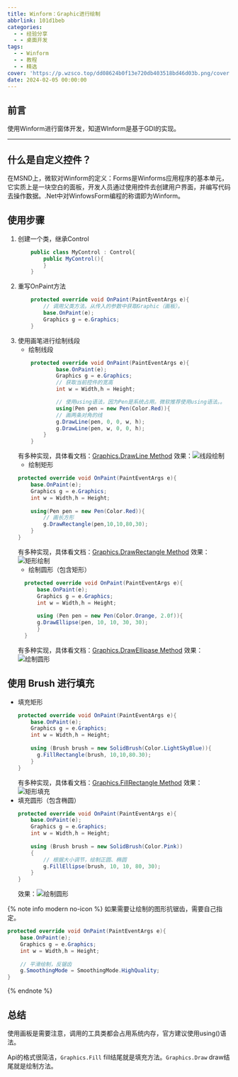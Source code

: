 ```yaml
---
title: Winform：Graphic进行绘制
abbrlink: 101d1beb
categories:
  - - 经验分享
  - - 桌面开发
tags:
  - - Winform
  - - 教程
  - - 精选
cover: 'https://p.wzsco.top/dd08624b0f13e720db403518bd46d03b.png/cover'
date: 2024-02-05 00:00:00
---
```


## 前言

使用Winform进行窗体开发，知道WInform是基于GDI的实现。

---

## 什么是自定义控件？

在MSND上，微软对Winform的定义：Forms是Winforms应用程序的基本单元，它实质上是一块空白的面板，开发人员通过使用控件去创建用户界面，并编写代码去操作数据。.Net中对WinfowsForm编程的称谓即为Winform。



## 使用步骤

1. 创建一个类，继承Control
    ```csharp
        public class MyControl : Control{
            public MyControl(){
            }
        }
    ```
2. 重写OnPaint方法
    ```csharp
        protected override void OnPaint(PaintEventArgs e){
            // 调用父类方法。从传入的参数中获取Graphic（画板）。
            base.OnPaint(e);
            Graphics g = e.Graphics;
        }
    ```
3. 使用画笔进行绘制线段
    - 绘制线段
    ```csharp
        protected override void OnPaint(PaintEventArgs e){
                base.OnPaint(e);
                Graphics g = e.Graphics;
                // 获取当前控件的宽高
                int w = Width,h = Height;
    
                // 使用using语法，因为Pen是系统占用。微软推荐使用using语法。。
                using(Pen pen = new Pen(Color.Red)){
                // 画两条对角的线
                g.DrawLine(pen, 0, 0, w, h);
                g.DrawLine(pen, w, 0, 0, h);
            }
        }
    ```
    有多种实现，具体看文档：[Graphics.DrawLine Method](https://learn.microsoft.com/en-us/dotnet/api/system.drawing.graphics.drawline?view=dotnet-plat-ext-6.0)
    效果：![线段绘制](https://p.wzsco.top/536e87be2fc34cf88037b071364eb139.png/blogimg)
    - 绘制矩形
    ```csharp
    protected override void OnPaint(PaintEventArgs e){
        base.OnPaint(e);
        Graphics g = e.Graphics;
        int w = Width,h = Height;
            
        using(Pen pen = new Pen(Color.Red)){
            // 画长方形
            g.DrawRectangle(pen,10,10,80,30);
        }
    }
    ```
    有多种实现，具体看文档：[Graphics.DrawRectangle Method](https://learn.microsoft.com/en-us/dotnet/api/system.drawing.graphics.drawrectangle?view=dotnet-plat-ext-6.0)
    效果：![矩形绘制](https://p.wzsco.top/a94be700abc18a24384863fdda9fae65.png/blogimg)
    - 绘制圆形（包含矩形）
    ```csharp
      protected override void OnPaint(PaintEventArgs e){
          base.OnPaint(e);
          Graphics g = e.Graphics;
          int w = Width,h = Height;
            
          using (Pen pen = new Pen(Color.Orange, 2.0f)){
          g.DrawEllipse(pen, 10, 10, 30, 30);
          }
      }
    ```
    有多种实现，具体看文档：[Graphics.DrawEllipase Method](https://learn.microsoft.com/en-us/dotnet/api/system.drawing.graphics.drawellipse?view=dotnet-plat-ext-6.0)
    效果：![绘制圆形](https://p.wzsco.top/887e55d7261ed27ffa52dbb6b0464f06.png/blogimg)

## 使用 Brush 进行填充

- 填充矩形
    ```csharp
    protected override void OnPaint(PaintEventArgs e){
        base.OnPaint(e);
        Graphics g = e.Graphics;
        int w = Width,h = Height;
        
        using (Brush brush = new SolidBrush(Color.LightSkyBlue)){
          g.FillRectangle(brush, 10,10,80.30);
        }
    }
    ```
    有多种实现，具体看文档：[Graphics.FillRectangle Method](https://learn.microsoft.com/en-us/dotnet/api/system.drawing.graphics.fillrectangle?view=dotnet-plat-ext-6.0)
    效果：![矩形填充](https://p.wzsco.top/c94faeda053370bb71455fa23f003b25.png/blogimg)
- 填充圆形（包含椭圆）
    ```csharp
    protected override void OnPaint(PaintEventArgs e){
        base.OnPaint(e);
        Graphics g = e.Graphics;
        int w = Width,h = Height;
        
        using (Brush brush = new SolidBrush(Color.Pink))
        {
            // 根据大小调节，绘制正圆、椭圆
            g.FillEllipse(brush, 10, 10, 80, 30);
        }
    }
    ```
    效果：![绘制圆形](https://p.wzsco.top/1cb87f6a57d3fb959ddd89f019f7d29f.png/blogimg)
    
{% note info modern no-icon %}
如果需要让绘制的图形抗锯齿，需要自己指定。
```csharp
protected override void OnPaint(PaintEventArgs e){
    base.OnPaint(e);
    Graphics g = e.Graphics;
    int w = Width,h = Height;
        
    // 平滑绘制，反锯齿
    g.SmoothingMode = SmoothingMode.HighQuality;
}
```
{% endnote %}

## 总结

使用画板是需要注意，调用的工具类都会占用系统内存，官方建议使用using()语法。

Api的格式很简洁，`Graphics.Fill` fill结尾就是填充方法。`Graphics.Draw` draw结尾就是绘制方法。